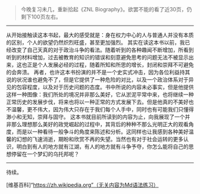 >今晚复习未几，重新拾起《ZNL Biography》。欲罢不能的看了近30页，仍剩下100页左右。
**************************
从开始接触读这本书起，最大的感受就是：身在权力中心的人与普通人并没有本质的区别，个人的欲望仍然炽烈旺盛，甚至更加强烈。
其实在读这本书以前，我已经改变了自己天真的对于政治斗争的看法。随着听到的各种趣闻不断增加，所看到听到的材料增加，过去被教育的知识的错误和刻意避免思考的问题无法不被显示出来，这也正是个人发展必经的过程，随着所知和所思的增长，封闭和崇拜不可避免的会奔溃。
再者，也许这本书扮演的并不是一个史实式冲击，因为各位利益持其说的状况谁也避免不了，但是它提供了一种危险的对比，以及一个政治体系对于异见的包容程度，以及对于历史问题的态度。书中所说的内容未必事实，但是他提供这样一种图像：我们所处的境况并非那么美好，它从淤泥平常中来，也将继续一种正常历史的发展步伐，将来也将以一种正常的方式发展下去。但是他真的不美好也不温馨，更不伟大，因为伟大只存在于我们每个人手中，同时也有可能我们只懂得渺小和无知，崇拜与固守。
这本书就目前所读到的内容为止，向我展现了一个并非那么理想那么美好的政党崛起的过程中，其背后的种种不那么光明正大的观看角度，而是以一种看待一般争斗的角度来陈述和分析。这同样也让我感到各种美好温馨的幻想的飞速消逝，期盼和欣赏不再的失望。当然也有对于社会运转的更多认识，明白到有人的地方就有江湖，有人的地方就有斗争予夺，你怎么能将自己的思想停留在一个梦幻的乌托邦呢？
********************************
待续。

[维基百科]“https://zh.wikipedia.org”（无关内容为Md语法练习）

